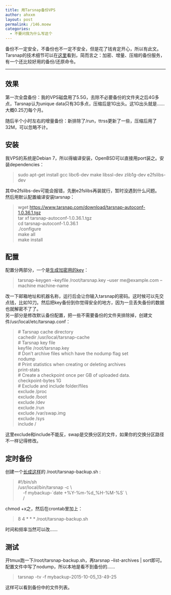 ```yaml
---
title: 用Tarsnap备份VPS
author: ahxxm
layout: post
permalink: /146.moew
categories:
  - 不要问我为什么写这个
---
```

<div>
  备份不一定安全，不备份也不一定不安全，但是花了钱肯定开心，所以有此文。
</div>

<div>
  Tarsnap的技术细节可以在<a href="http://www.daemonology.net/blog/2008-12-14-how-tarsnap-uses-aws.html" target="_blank">这里</a>看到，简而言之：加密、增量、压缩的备份服务，有一个还比较好用的备份/还原命令。</p> 
  
  <hr />
</div>

## 效果

第一次全盘备份：我的VPS磁盘用了5.5G，去除不必要备份的文件夹之后4G多点，Tarsnap认为unique data只有3G多点，压缩后是1G出头。这1G出头就是……大概0.25刀每个月。

随后半个小时左右的增量备份：新排除了/run，ttrss更新了一些，压缩后用了32M，可以忽略不计。

## 安装

<div>
  我VPS的系统是Debian 7，所以得编译安装，OpenBSD可以直接用port装之。安装dependencies：
</div>

> <div>
>   sudo apt-get install gcc libc6-dev make libssl-dev zlib1g-dev e2fslibs-dev
> </div>

<div>
  其中e2fslibs-dev可能会报错，先删e2fslibs再装就行，暂时没遇到什么问题。
</div>

<div>
  然后用默认配置编译安装tarsnap：
</div>

> <div>
>   wget <a href="https://www.tarsnap.com/download/tarsnap-autoconf-1.0.36.1.tgz">https://www.tarsnap.com/download/tarsnap-autoconf-1.0.36.1.tgz</a>
> </div>
> 
> <div>
>   tar xf tarsnap-autoconf-1.0.36.1.tgz
> </div>
> 
> <div>
>   cd tarsnap-autoconf-1.0.36.1
> </div>
> 
> <div>
>   ./configure
> </div>
> 
> <div>
>   make all
> </div>
> 
> <div>
>   make install
> </div>

## 配置

<div>
  配置分两部分，一个是<a href="https://www.tarsnap.com/gettingstarted.html" target="_blank">生成加密用的key</a>：
</div>

> <div>
>   tarsnap-keygen &#8211;keyfile /root/tarsnap.key &#8211;user me@example.com &#8211;machine machine-name
> </div>

<div>
  改一下邮箱地址和机器名称，运行后会让你输入tarsnap的密码。这时候可以先交点钱，比如10刀。然后把key备份到你觉得安全的地方，因为一旦丢失备份的数据也就解密不了了。
</div>

<div>
  另一部分是修改默认备份配置，把一些不需要备份的文件夹排除掉，创建文件/usr/local/etc/tarsnap.conf：
</div>

> <div>
>   # Tarsnap cache directory
> </div>
> 
> <div>
>   cachedir /usr/local/tarsnap-cache
> </div>
> 
> <div>
>   # Tarsnap key file
> </div>
> 
> <div>
>   keyfile /root/tarsnap.key
> </div>
> 
> <div>
>   # Don&#8217;t archive files which have the nodump flag set
> </div>
> 
> <div>
>   nodump
> </div>
> 
> <div>
>   # Print statistics when creating or deleting archives
> </div>
> 
> <div>
>   print-stats
> </div>
> 
> <div>
>   # Create a checkpoint once per GB of uploaded data.
> </div>
> 
> <div>
>   checkpoint-bytes 1G
> </div>
> 
> <div>
>   # Exclude and include folder/files
> </div>
> 
> <div>
>   exclude /proc
> </div>
> 
> <div>
>   exclude /boot
> </div>
> 
> <div>
>   exclude /dev
> </div>
> 
> <div>
>   exclude /run
> </div>
> 
> <div>
>   exclude /var/swap.img
> </div>
> 
> <div>
>   exclude /sys
> </div>
> 
> <div>
>   include /
> </div>

<div>
  这里exclude和include不能反，swap是交换分区的文件，如果你的交换分区路径不一样记得修改。
</div>

## 定时备份

<div>
  创建一个<a href="https://www.tarsnap.com/simple-usage.html" target="_blank">长成这样</a>的 /root/tarsnap-backup.sh :
</div>

> <div>
>   #!/bin/sh
> </div>
> 
> <div>
>   /usr/local/bin/tarsnap -c \
> </div>
> 
> <div>
>       -f mybackup-`date +%Y-%m-%d_%H-%M-%S` \
> </div>
> 
> <div>
>       /
> </div>

<div>
  chmod +x之，然后在crontab里加上：
</div>

> <div>
>   8 4 * * * /root/tarsnap-backup.sh
> </div>

<div>
  时间和频率当然可以改……
</div>

## 测试

<div>
  开tmux跑一下/root/tarsnap-backup.sh，再tarsnap &#8211;list-archives | sort即可。
</div>

<div>
  配置文件中写了nodump，所以本地是看不到备份的……
</div>

> <div>
>   tarsnap -tv -f mybackup-2015-10-05_13-49-25
> </div>

<div>
  这样可以看到备份中的文件列表。
</div>